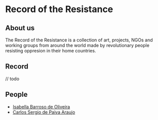 # Record of the Resistance

## About us
The Record of the Resistance is a collection of art, projects, NGOs and working groups from around the world made by revolutionary people resisting oppresion in their home countries.
 

## Record

// todo

## People

* [Isabella Barroso de Oliveira](http://isabarroso.com/)
* [Carlos Sergio de Paiva Araujo](https://github.com/carlossdparaujo)
